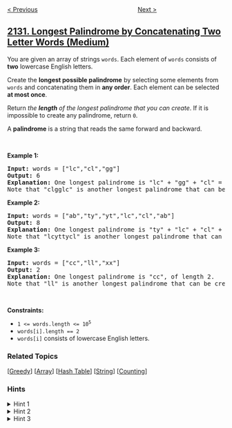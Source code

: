 <!--|This file generated by command(leetcode description); DO NOT EDIT.    |-->
<!--+----------------------------------------------------------------------+-->
<!--|@author    awesee <openset.wang@gmail.com>                           |-->
<!--|@link      https://github.com/awesee                                 |-->
<!--|@home      https://github.com/awesee/leetcode                        |-->
<!--+----------------------------------------------------------------------+-->

[< Previous](../maximum-twin-sum-of-a-linked-list "Maximum Twin Sum of a Linked List")
　　　　　　　　　　　　　　　　
[Next >](../stamping-the-grid "Stamping the Grid")

## [2131. Longest Palindrome by Concatenating Two Letter Words (Medium)](https://leetcode.com/problems/longest-palindrome-by-concatenating-two-letter-words "连接两字母单词得到的最长回文串")

<p>You are given an array of strings <code>words</code>. Each element of <code>words</code> consists of <strong>two</strong> lowercase English letters.</p>

<p>Create the <strong>longest possible palindrome</strong> by selecting some elements from <code>words</code> and concatenating them in <strong>any order</strong>. Each element can be selected <strong>at most once</strong>.</p>

<p>Return <em>the <strong>length</strong> of the longest palindrome that you can create</em>. If it is impossible to create any palindrome, return <code>0</code>.</p>

<p>A <strong>palindrome</strong> is a string that reads the same forward and backward.</p>

<p>&nbsp;</p>
<p><strong>Example 1:</strong></p>

<pre>
<strong>Input:</strong> words = [&quot;lc&quot;,&quot;cl&quot;,&quot;gg&quot;]
<strong>Output:</strong> 6
<strong>Explanation:</strong> One longest palindrome is &quot;lc&quot; + &quot;gg&quot; + &quot;cl&quot; = &quot;lcggcl&quot;, of length 6.
Note that &quot;clgglc&quot; is another longest palindrome that can be created.
</pre>

<p><strong>Example 2:</strong></p>

<pre>
<strong>Input:</strong> words = [&quot;ab&quot;,&quot;ty&quot;,&quot;yt&quot;,&quot;lc&quot;,&quot;cl&quot;,&quot;ab&quot;]
<strong>Output:</strong> 8
<strong>Explanation:</strong> One longest palindrome is &quot;ty&quot; + &quot;lc&quot; + &quot;cl&quot; + &quot;yt&quot; = &quot;tylcclyt&quot;, of length 8.
Note that &quot;lcyttycl&quot; is another longest palindrome that can be created.
</pre>

<p><strong>Example 3:</strong></p>

<pre>
<strong>Input:</strong> words = [&quot;cc&quot;,&quot;ll&quot;,&quot;xx&quot;]
<strong>Output:</strong> 2
<strong>Explanation:</strong> One longest palindrome is &quot;cc&quot;, of length 2.
Note that &quot;ll&quot; is another longest palindrome that can be created, and so is &quot;xx&quot;.
</pre>

<p>&nbsp;</p>
<p><strong>Constraints:</strong></p>

<ul>
	<li><code>1 &lt;= words.length &lt;= 10<sup>5</sup></code></li>
	<li><code>words[i].length == 2</code></li>
	<li><code>words[i]</code> consists of lowercase English letters.</li>
</ul>

### Related Topics
  [[Greedy](../../tag/greedy/README.md)]
  [[Array](../../tag/array/README.md)]
  [[Hash Table](../../tag/hash-table/README.md)]
  [[String](../../tag/string/README.md)]
  [[Counting](../../tag/counting/README.md)]

### Hints
<details>
<summary>Hint 1</summary>
A palindrome must be mirrored over the center. Suppose we have a palindrome. If we prepend the word "ab" on the left, what must we append on the right to keep it a palindrome?
</details>

<details>
<summary>Hint 2</summary>
We must append "ba" on the right. The number of times we can do this is the minimum of (occurrences of "ab") and (occurrences of "ba").
</details>

<details>
<summary>Hint 3</summary>
For words that are already palindromes, e.g. "aa", we can prepend and append these in pairs as described in the previous hint. We can also use exactly one in the middle to form an even longer palindrome.
</details>
